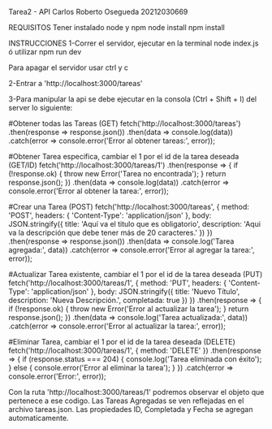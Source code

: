 Tarea2 - API 
Carlos Roberto Osegueda 20212030669

REQUISITOS
Tener instalado node y npm
node install
npm install

INSTRUCCIONES
1-Correr el servidor, ejecutar en la terminal
node index.js 
ó utilizar
npm run dev

Para apagar el servidor usar ctrl y c

2-Entrar a 'http://localhost:3000/tareas'

3-Para manipular la api se debe ejecutar en la consola (Ctrl + Shift + I) del server lo siguiente:

#Obtener todas las Tareas (GET)
fetch('http://localhost:3000/tareas')
    .then(response => response.json())
    .then(data => console.log(data))
    .catch(error => console.error('Error al obtener tareas:', error));

#Obtener Tarea especifica, cambiar el 1 por el id de la tarea deseada (GET/ID)
fetch('http://localhost:3000/tareas/1')
    .then(response => {
        if (!response.ok) {
            throw new Error('Tarea no encontrada');
        }
        return response.json();
    })
    .then(data => console.log(data))
    .catch(error => console.error('Error al obtener la tarea:', error));


#Crear una Tarea (POST)
fetch('http://localhost:3000/tareas', {
    method: 'POST',
    headers: {
        'Content-Type': 'application/json'
    },
    body: JSON.stringify({
        title: 'Aquí va el titulo que es obligatorio',
        description: 'Aqui va la descripción que debe tener más de 20 caracteres.'
    })
})
.then(response => response.json())
.then(data => console.log('Tarea agregada:', data))
.catch(error => console.error('Error al agregar la tarea:', error));


#Actualizar Tarea existente, cambiar el 1 por el id de la tarea deseada (PUT)
fetch('http://localhost:3000/tareas/1', {
    method: 'PUT',
    headers: {
        'Content-Type': 'application/json'
    },
    body: JSON.stringify({
        title: 'Nuevo Título',
        description: 'Nueva Descripción.',
        completada: true
    })
})
.then(response => {
    if (!response.ok) {
        throw new Error('Error al actualizar la tarea');
    }
    return response.json();
})
.then(data => console.log('Tarea actualizada:', data))
.catch(error => console.error('Error al actualizar la tarea:', error));

#Eliminar Tarea, cambiar el 1 por el id de la tarea deseada (DELETE)
fetch('http://localhost:3000/tareas/1', {
    method: 'DELETE'
})
.then(response => {
    if (response.status === 204) {
        console.log('Tarea eliminada con éxito');
    } else {
        console.error('Error al eliminar la tarea');
    }
})
.catch(error => console.error('Error:', error));


Con la ruta 'http://localhost:3000/tareas/1' podremos observar el objeto que pertenece a ese codigo.
Las Tareas Agregadas se ven reflejadas en el archivo tareas.json.
Las propiedades ID, Completada y Fecha se agregan automaticamente.

